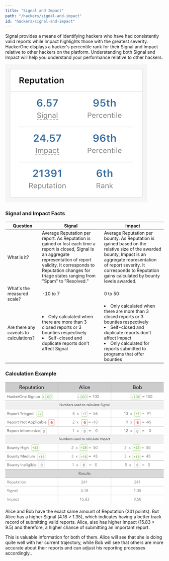 ```yaml
---
title: "Signal and Impact"
path: "/hackers/signal-and-impact"
id: "hackers/signal-and-impact"
---
```


Signal provides a means of identifying hackers who have had consistently valid reports while Impact highlights those with the greatest severity. HackerOne displays a hacker's percentile rank for their Signal and Impact relative to other hackers on the platform. Understanding both Signal and Impact will help you understand your performance relative to other hackers.

![how signal and impact look on a HackerOne profile](./images/signal-impact-1.png)

### Signal and Impact Facts
Question  | Signal | Impact
-- | ------ | -------
What is it? | Average Reputation per report. As Reputation is gained or lost each time a report is closed, Signal is an aggregate representation of report validity. It corresponds to Reputation changes for triage states ranging from "Spam" to "Resolved." | Average Reputation per bounty. As Reputation is gained based on the relative size of the awarded bounty, Impact is an aggregate representation of report severity. It corresponds to Reputation gains calculated by bounty levels awarded.
What's the measured scale? | -10 to 7 | 0 to 50
Are there any caveats to calculations? | <li>Only calculated when there are more than 3 closed reports or 3 bounties respectively <br><li>Self-closed and duplicate reports don't affect Signal | <li>Only calculated when there are more than 3 closed reports or 3 bounties respectively<br><li>Self-closed and duplicate reports don't affect Impact</li><li>Only calculated for reports submitted to programs that offer bounties

### Calculation Example
![signal and impact calculation](./images/signal_impact_calculation_chart_2.png)

Alice and Bob have the exact same amount of Reputation (241 points). But Alice has a higher Signal (4.18 > 1.35), which indicates having a better track record of submitting valid reports. Alice, also has higher Impact (15.83 > 9.5) and therefore, a higher chance of submitting an important report.

This is valuable information for both of them. Alice will see that she is doing quite well with her current trajectory, while Bob will see that others are more accurate about their reports and can adjust his reporting processes accordingly..
